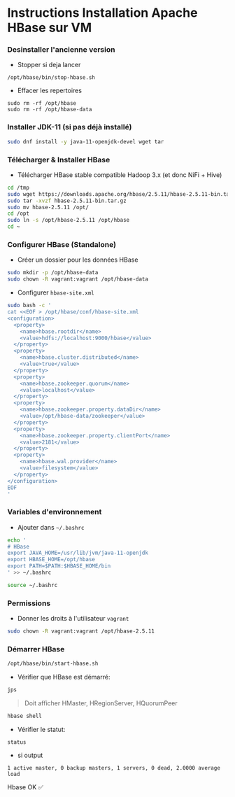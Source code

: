 # Instructions Installation Apache HBase sur VM

### Desinstaller l'ancienne version

* Stopper si deja lancer
```
/opt/hbase/bin/stop-hbase.sh
```

* Effacer les repertoires
```
sudo rm -rf /opt/hbase
sudo rm -rf /opt/hbase-data
```

### Installer JDK-11 (si pas déjà installé)

```sh
sudo dnf install -y java-11-openjdk-devel wget tar
```

### Télécharger & Installer HBase

* Télécharger HBase stable compatible Hadoop 3.x (et donc NiFi + Hive)

```sh
cd /tmp
sudo wget https://downloads.apache.org/hbase/2.5.11/hbase-2.5.11-bin.tar.gz
sudo tar -xvzf hbase-2.5.11-bin.tar.gz
sudo mv hbase-2.5.11 /opt/
cd /opt
sudo ln -s /opt/hbase-2.5.11 /opt/hbase
cd ~
```

### Configurer HBase (Standalone)

* Créer un dossier pour les données HBase

```sh
sudo mkdir -p /opt/hbase-data
sudo chown -R vagrant:vagrant /opt/hbase-data
```

* Configurer `hbase-site.xml`

```sh
sudo bash -c '
cat <<EOF > /opt/hbase/conf/hbase-site.xml
<configuration>
  <property>
    <name>hbase.rootdir</name>
    <value>hdfs://localhost:9000/hbase</value>
  </property>
  <property>
    <name>hbase.cluster.distributed</name>
    <value>true</value>
  </property>
  <property>
    <name>hbase.zookeeper.quorum</name>
    <value>localhost</value>
  </property>
  <property>
    <name>hbase.zookeeper.property.dataDir</name>
    <value>/opt/hbase-data/zookeeper</value>
  </property>
  <property>
    <name>hbase.zookeeper.property.clientPort</name>
    <value>2181</value>
  </property>
  <property>
    <name>hbase.wal.provider</name>
    <value>filesystem</value>
  </property>
</configuration>
EOF
'
```

### Variables d'environnement

* Ajouter dans `~/.bashrc`

```sh
echo '
# HBase
export JAVA_HOME=/usr/lib/jvm/java-11-openjdk
export HBASE_HOME=/opt/hbase
export PATH=$PATH:$HBASE_HOME/bin
' >> ~/.bashrc

source ~/.bashrc
```

### Permissions

* Donner les droits à l'utilisateur `vagrant`

```sh
sudo chown -R vagrant:vagrant /opt/hbase-2.5.11
```

### Démarrer HBase

```sh
/opt/hbase/bin/start-hbase.sh
```

* Vérifier que HBase est démarré:

```sh
jps
```

> Doit afficher HMaster, HRegionServer, HQuorumPeer

```sh
hbase shell
```

* Vérifier le statut:

```hbase
status
```

* si output
```
1 active master, 0 backup masters, 1 servers, 0 dead, 2.0000 average load
```
Hbase OK ✅
